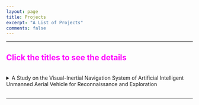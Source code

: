 ```yaml
---
layout: page
title: Projects
excerpt: "A List of Projects"
comments: false
---
```


---

## <span style="color:Fuchsia"> Click the titles to see the details </span>

<br>

<details>
  <summary> A Study on the Visual-Inertial Navigation System of Artificial Intelligent Unmanned Aerial Vehicle for Reconnaissance and Exploration </summary>
  <div markdown="1">
## A Study on the Visual-Inertial Navigation System of Artificial Intelligent Unmanned Aerial Vehicle for Reconnaissance and Exploration
*<span style="color:#ff5500">Hosted by [ROND](http://rond.or.kr/CmsHome/MainDefault.aspx) in KAIST : </span> 2020.5 - 2020.11*
#### *This project was counducted at <span style="color:#3399ff">Urban Robotics Lab in KAIST : </span> [Link](http://urobot.kaist.ac.kr/)*
  </div>
<br>
<p style="font-size:1rem;font-weight:400" onContextMenu="return false;" onselectstart="return false" ondragstart="return false">
　Research on Unmanned Aerial Vehicles has been actively conducted in recent years. In particular, the UAV to explore an unknown, GNSS-denied environment is required, but the self-localization method, such as Visual Inertial Odometry, is mandatory to operate it. Considering the payload and the operating time of the UAV, lightweight and low-power consuming cameras and IMU are preferred, and even Object Detection and 3D Mapping can be obtained using a RGB-D camera. In this work, we developed a 3D Mapping system including object positions in an unknown and GNSS-denied environment for the UAV with a RGB-D camera. The system is demonstrated in Gazebo simulator, and the quantitative and qualitative results are obtained.</p>

<br>

  <div markdown="1">
***Keywords***: Unmanned Aerial Vehicle, Visual-Inertial Navigation System, Exploration, Artificial Intelligence
  </div>

<p align="center">
    <iframe width="448" height="252" src="https://www.youtube.com/embed/5t-6g7UWA7o" frameborder="0" allow="accelerometer; autoplay; clipboard-write; encrypted-media; gyroscope; picture-in-picture" allowfullscreen>
    </iframe>
</p>
</details>

<br>

---
